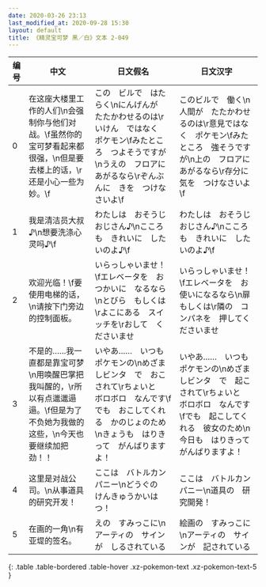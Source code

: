 ```yaml
---
date: 2020-03-26 23:13
last_modified_at: 2020-09-28 15:30
layout: default
title: 《精灵宝可梦 黑／白》文本 2-049
---
```

| 编号 | 中文 | 日文假名 | 日文汉字 |
| ---- | ---- | ---- | --- |
| 0 | 在这座大楼里工作的人们\n会强制你与他们对战。\f虽然你的宝可梦看起来都很强，\n但是要去楼上的话，\r还是小心一些为妙。\f | この　ビルで　はたらく\nにんげんが　たたかわせるのは\rいけん　ではなく　ポケモン\fみたところ　つよそうですが\nうえの　フロアに　あがるなら\rぞんぶんに　きを　つけなさいよ\f | このビルで　働く\n人間が　たたかわせるのは\r意見ではなく　ポケモン\fみたところ　強そうですが\n上の　フロアに　あがるなら\r存分に　気を　つけなさいよ\f |
| 1 | 我是清洁员大叔♪\n想要洗涤心灵吗♪\f | わたしは　おそうじおじさん♪\nこころも　きれいに　したいのよ♪\f | わたしは　おそうじおじさん♪\nこころも　きれいに　したいのよ♪\f |
| 2 | 欢迎光临！\f要使用电梯的话，\n请按下门旁边的控制面板。 | いらっしゃいませ！\fエレベータを　おつかいに　なるなら\nとびら　もしくは\rよこにある　スイッチを\rおして　くださいませ | いらっしゃいませ！\fエレベータを　お使いになるなら\n扉　もしくは\r隣の　コンパネを　押してくださいませ |
| 3 | 不是的……我一直都是靠宝可梦\n用唤醒巴掌把我叫醒的，\r所以有点邋邋遢遢。\f但是为了不负她为我做的这些，\n今天也要继续加把劲！！ | いやあ……　いつも　ポケモンの\nめざましビンタ　で　おこされて\rちょいと　ボロボロ　なんです\fでも　おこしてくれる　かのじょのため\nきょうも　はりきって　がんばりますよ！ | いやあ……　いつも　ポケモンの\nめざましビンタ　で　起こされて\rちょいと　ボロボロ　なんです\fでも　起こしてくれる　彼女のため\n今日も　はりきって　がんばりますよ！ |
| 4 | 这里是对战公司。\n从事道具的研究开发！ | ここは　バトルカンパニー\nどうぐの　けんきゅうかいはつ！ | ここは　バトルカンパニー\n道具の　研究開発！ |
| 5 | 在画的一角\n有亚堤的签名。 | えの　すみっこに\nアーティの　サインが　しるされている | 絵画の　すみっこに\nアーティの　サインが　記されている |
{: .table .table-bordered .table-hover .xz-pokemon-text .xz-pokemon-text-5 }